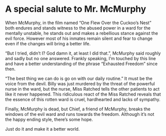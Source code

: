 # A special salute to Mr. McMurphy

When McMurphy, in the film named “One Flew Over the Cuckoo’s Nest” both endures and stands witness to the abused power in a ward for the mentally unstable, he stands out and makes a rebellious stance against the evil force. However most of his inmates remain silent and fear to change even if the changes will bring a better life.

“But I tried, didn’t I? God damn it, at least I did that.”, McMurphy said roughly and sadly but no one answered. Frankly speaking, I’m touched by this line and have a better understanding of the phrase “Exhausted Freedom” since then.

“The best thing we can do is go on with our daily routine.” It must be the voice from the devil. Billy was just murdered by the threat of the powerful nurse in the ward, but the nurse, Miss Ratched tells the other patients to act like it never happened. This ridiculous react of the Miss Ratched reveals that the essence of this rotten ward is cruel, hardhearted and lacks of sympathy.

Finally, McMurphy is dead, but Chief, a friend of McMurphy, breaks the windows of the evil ward and runs towards the freedom. Although it’s not the happy ending style, there’s some hope.

Just do it and make it a better world.

